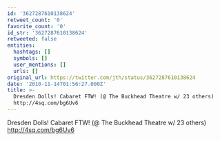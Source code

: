 ```yaml
---
id: '3627287610138624'
retweet_count: '0'
favorite_count: '0'
id_str: '3627287610138624'
retweeted: false
entities:
  hashtags: []
  symbols: []
  user_mentions: []
  urls: []
original_url: https://twitter.com/jth/status/3627287610138624
date: '2010-11-14T01:56:27.000Z'
title: >-
  Dresden Dolls! Cabaret FTW! (@ The Buckhead Theatre w/ 23 others)
  http://4sq.com/bg6Uv6
---
```


Dresden Dolls! Cabaret FTW! (@ The Buckhead Theatre w/ 23 others) http://4sq.com/bg6Uv6